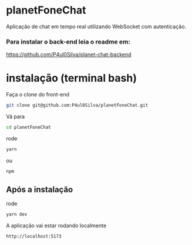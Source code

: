 # planetFoneChat
Aplicação de chat em tempo real utilizando WebSocket com autenticação. 

### Para instalar o back-end leia o readme em:
https://github.com/P4ul0Silva/planet-chat-backend

# instalação (terminal bash)

Faça o clone do front-end 
```bash
git clone git@github.com:P4ul0Silva/planetFoneChat.git
```
Vá para
```bash
cd planetFoneChat
```
rode
```bash
yarn 
``` 
ou 
```bash
npm 
```

## Após a instalação 
rode
```bash
yarn dev
```
A aplicação vai estar rodando localmente
```bash
http://localhost:5173 
```

